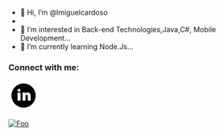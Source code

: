 
- 👋 Hi, I’m @lmiguelcardoso
- 
- 👀 I’m interested in Back-end Technologies,Java,C#, Mobile Development...
- 🌱 I’m currently learning Node.Js...

### Connect with me:


[<img src=".\img\icons8-linkedin-circundado.svg">](https://www.linkedin.com/in/lmiguelcardoso/)

[![Foo](.\img\icons8-linkedin-circundado.svg")](https://www.linkedin.com/in/lmiguelcardoso/)





<!---
lmiguelcardoso/lmiguelcardoso is a ✨ special ✨ repository because its `README.md` (this file) appears on your GitHub profile.
You can click the Preview link to take a look at your changes.
--->

